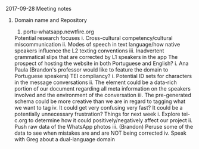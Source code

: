 2017-09-28 Meeting notes 

<ol><li>Domain name and Repository</li> 
	<ol><li>portu-whatsapp.newtfire.org</li></ol>
Potential research focuses
	i. Cross-cultural competency/cultural miscommunication
	ii. Modes of speech in text language/how native speakers influence the L2 texting conventions
	iii. Inadvertent grammatical slips that are corrected by L1 speakers in the app
The prospect of hosting the website in both Portuguese and English?
	i. Ana Paula (Brandon's professor would like to feature the domain to Portuguese speakers)
TEI compliancy?
	i. Potential ID sets for characters in the message conversations
	ii. The <teiHeader> element could be a data-rich portion of our document regarding all meta information on the speakers involved and the environment of the conversation
	iii. The pre-generated schema could be more creative than we are in regard to tagging what we want to tag
	iv. It could get very confusing very fast? It could be a potentially unnecessary frustration?
Things for next week
	i. Explore tei-c.org to determine how it could positively/negatively affect our project
	ii. Push raw data of the WhatsApp photos 
	iii. (Brandon) Peruse some of the data to see when mistakes are and are NOT being corrected
	iv. Speak with Greg about a dual-language domain</ol>
